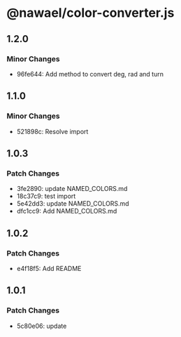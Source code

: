# @nawael/color-converter.js

## 1.2.0

### Minor Changes

- 96fe644: Add method to convert deg, rad and turn

## 1.1.0

### Minor Changes

- 521898c: Resolve import

## 1.0.3

### Patch Changes

- 3fe2890: update NAMED_COLORS.md
- 18c37c9: test import
- 5e42dd3: update NAMED_COLORS.md
- dfc1cc9: Add NAMED_COLORS.md

## 1.0.2

### Patch Changes

- e4f18f5: Add README

## 1.0.1

### Patch Changes

- 5c80e06: update

